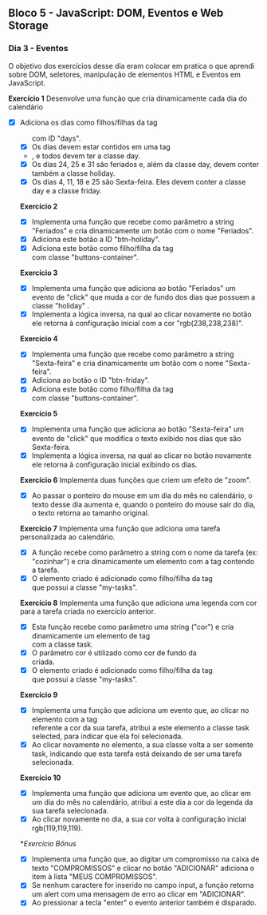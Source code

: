 ## Bloco 5 - JavaScript: DOM, Eventos e Web Storage
### Dia 3 - Eventos

O objetivo dos exercícios desse dia eram colocar em pratica o que aprendi sobre DOM, seletores, manipulação de elementos HTML e Eventos em JavaScript.

**Exercício 1**
Desenvolve uma função que cria dinamicamente cada dia do calendário
- [x] Adiciona os dias como filhos/filhas da tag <ul> com ID "days".
- [x] Os dias devem estar contidos em uma tag <li> , e todos devem ter a classe day.
- [x] Os dias 24, 25 e 31 são feriados e, além da classe day, devem conter também a classe holiday.
- [x] Os dias 4, 11, 18 e 25 são Sexta-feira. Eles devem conter a classe day e a classe friday.

**Exercício 2**
- [x] Implementa uma função que recebe como parâmetro a string "Feriados" e cria dinamicamente um botão com o nome "Feriados".
- [x] Adiciona este botão a ID "btn-holiday".
- [x] Adiciona este botão como filho/filha da tag <div> com classe "buttons-container".
  
**Exercício 3**
- [x] Implementa uma função que adiciona ao botão "Feriados" um evento de "click" que muda a cor de fundo dos dias que possuem a classe "holiday" .
- [x] Implementa a lógica inversa, na qual ao clicar novamente no botão ele retorna à configuração inicial com a cor "rgb(238,238,238)".

**Exercício 4**
- [x] Implementa uma função que recebe como parâmetro a string "Sexta-feira" e cria dinamicamente um botão com o nome "Sexta-feira".
- [x] Adiciona ao botão o ID "btn-friday".
- [x] Adiciona este botão como filho/filha da tag <div> com classe "buttons-container".

**Exercício 5**
- [x] Implementa uma função que adiciona ao botão "Sexta-feira" um evento de "click" que modifica o texto exibido nos dias que são Sexta-feira.
- [x] Implementa a lógica inversa, na qual ao clicar no botão novamente ele retorna à configuração inicial exibindo os dias.

**Exercício 6**
Implementa duas funções que criem um efeito de "zoom". 
-[x] Ao passar o ponteiro do mouse em um dia do mês no calendário, o texto desse dia aumenta e, quando o ponteiro do mouse sair do dia, o texto retorna ao tamanho original.

**Exercício 7**
Implementa uma função que adiciona uma tarefa personalizada ao calendário. 
- [x] A função recebe como parâmetro a string com o nome da tarefa (ex: "cozinhar") e cria dinamicamente um elemento com a tag <span> contendo a tarefa.
- [x] O elemento criado é adicionado como filho/filha da tag <div> que possui a classe "my-tasks".

**Exercício 8**
Implementa uma função que adiciona uma legenda com cor para a tarefa criada no exercício anterior.
- [x] Esta função recebe como parâmetro uma string ("cor") e cria dinamicamente um elemento de tag <div> com a classe task.
- [x] O parâmetro cor é utilizado como cor de fundo da <div> criada.
- [x] O elemento criado é adicionado como filho/filha da tag <div> que possui a classe "my-tasks".

**Exercício 9**
- [x] Implementa uma função que adiciona um evento que, ao clicar no elemento com a tag <div> referente a cor da sua tarefa, atribui a este elemento a classe task selected, para indicar que ela foi selecionada.
- [x] Ao clicar novamente no elemento, a sua classe volta a ser somente task, indicando que esta tarefa está deixando de ser uma tarefa selecionada.

**Exercício 10**
- [x] Implementa uma função que adiciona um evento que, ao clicar em um dia do mês no calendário, atribui a este dia a cor da legenda da sua tarefa selecionada.
- [x] Ao clicar novamente no dia, a sua cor volta à configuração inicial rgb(119,119,119).

**Exercício Bônus*
- [x] Implementa uma função que, ao digitar um compromisso na caixa de texto "COMPROMISSOS" e clicar no botão "ADICIONAR" adiciona o item à lista "MEUS COMPROMISSOS".
- [x] Se nenhum caractere for inserido no campo input, a função retorna um alert com uma mensagem de erro ao clicar em "ADICIONAR".
- [x] Ao pressionar a tecla "enter" o evento anterior também é disparado.
